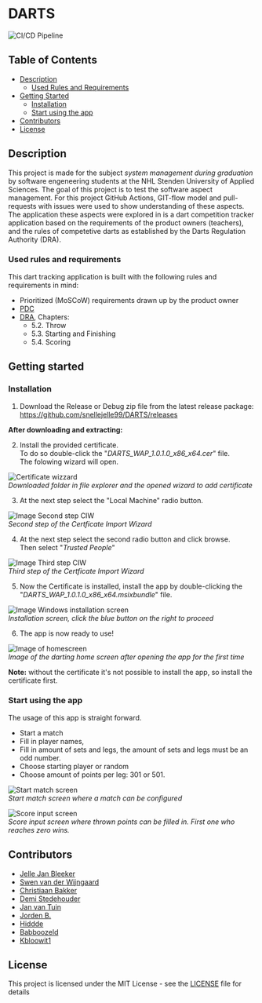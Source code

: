 # DARTS
![CI/CD Pipeline](https://github.com/snellejelle99/DARTS/workflows/CI/CD%20Pipeline/badge.svg)

## Table of Contents

* [Description](#description)
  * [Used Rules and Requirements](#used-rules-and-requirements)
* [Getting Started](#getting-started)
  * [Installation](#installation)
  * [Start using the app](#start-using-the-app)
* [Contributors](#contributors)
* [License](#license)

## Description
This project is made for the subject *system management during graduation* by software engeneering students at the NHL Stenden University of Applied Sciences. 
The goal of this project is to test the software aspect management. 
For this project GitHub Actions, GIT-flow model and pull-requests with issues were used to show understanding of these aspects. 
The application these aspects were explored in is a dart competition tracker application based on the requirements of the product owners (teachers), and the rules of competetive darts as established by the Darts Regulation Authority (DRA).

### Used rules and requirements
This dart tracking application is built with the following rules and requirements in mind:
- Prioritized (MoSCoW) requirements drawn up by the product owner 
- [PDC](https://www.pdc.tv/players/rules-darts)
- [DRA](http://www.thedra.co.uk/wp-content/uploads/2015/01/DRA-Rules-final-140115.pdf), Chapters:
  - 5.2. Throw
  - 5.3. Starting and Finishing 
  - 5.4. Scoring

## Getting started

### Installation
1. Download the Release or Debug zip file from the latest release package: https://github.com/snellejelle99/DARTS/releases

**After downloading and extracting:**

2. Install the provided certificate.   
To do so double-click the "*DARTS_WAP_1.0.1.0_x86_x64.cer*" file.  
The folowing wizard will open.

![Certificate wizzard](https://i.ibb.co/vsrVdyc/install-Cert.jpg)  
*Downloaded folder in file explorer and the opened wizard to add certificate*

3.  At the next step select the "Local Machine" radio button.

![Image Second step CIW](https://i.ibb.co/vZq6YWP/install-Cert2.jpg)  
*Second step of the Certficate Import Wizard*

4. At the next step select the second radio button and click browse.  
Then select "*Trusted People*"

![Image Third step CIW](https://i.ibb.co/c8WxDgV/install-Cert3.jpg)  
*Third step of the Certficate Import Wizard*

5. Now the Certificate is installed, install the app by double-clicking the "*DARTS_WAP_1.0.1.0_x86_x64.msixbundle*" file.

![Image Windows installation screen](https://i.ibb.co/9sYYWyT/install-App.jpg)  
*Installation screen, click the blue button on the right to proceed* 

6. The app is now ready to use!

![Image of homescreen](https://i.ibb.co/pZ2B0mN/installed.jpg)  
*Image of the darting home screen after opening the app for the first time*

**Note:** without the certificate it's not possible to install the app, so install the certificate first.

### Start using the app
The usage of this app is straight forward.

- Start a match
- Fill in player names, 
- Fill in amount of sets and legs, the amount of sets and legs must be an odd number.
- Choose starting player or random
- Choose amount of points per leg: 301 or 501.  

![Start match screen](https://i.ibb.co/JjJrHtn/enterdata.jpg)  
*Start match screen where a match can be configured*

![Score input screen](https://i.ibb.co/rGHsLcM/playing.jpg)  
*Score input screen where thrown points can be filled in. First one who reaches zero wins.*


## Contributors
- [Jelle Jan Bleeker](https://github.com/snellejelle99)
- [Swen van der Wijngaard](https://github.com/SwenvdWijngaard)
- [Christiaan Bakker](https://github.com/skiephole)
- [Demi Stedehouder](https://github.com/demistedehouder)
- [Jan van Tuin](https://github.com/Janvdtuin)
- [Jorden B.](https://github.com/jorden-b)
- [Hiddde](https://github.com/hiddedv9)
- [Babboozeld](https://github.com/Babboozeld)
- [Kbloowit1](https://github.com/Kbloowit1)

## License
This project is licensed under the MIT License - see the [LICENSE](LICENSE) file for details
